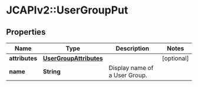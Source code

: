 # JCAPIv2::UserGroupPut

## Properties
Name | Type | Description | Notes
------------ | ------------- | ------------- | -------------
**attributes** | [**UserGroupAttributes**](UserGroupAttributes.md) |  | [optional] 
**name** | **String** | Display name of a User Group. | 



